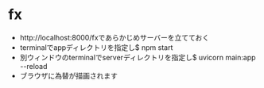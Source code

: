 # fx
* http://localhost:8000/fxであらかじめサーバーを立てておく
* terminalでappディレクトリを指定し$ npm start
* 別ウィンドウのterminalでserverディレクトリを指定し$ uvicorn main:app --reload
* ブラウザに為替が描画されます
